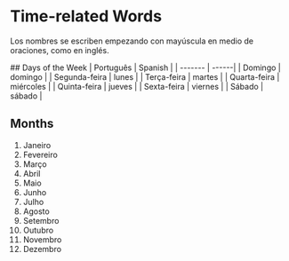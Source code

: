 # Time-related Words
Los nombres se escriben empezando con mayúscula en medio de oraciones, como en inglés.

## Days of the Week
| Português | Spanish |
| ------- | ------|
| Domingo   | domingo  |
| Segunda-feira | lunes |
| Terça-feira   | martes  |
| Quarta-feira   |  miércoles |
| Quinta-feira   | jueves  |
| Sexta-feira   | viernes  |
| Sábado   | sábado |

## Months
1. Janeiro
2. Fevereiro
3. Março
4. Abril
5. Maio
6. Junho
7. Julho
8. Agosto
9. Setembro
10. Outubro
11. Novembro
12. Dezembro
